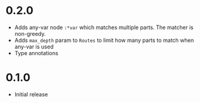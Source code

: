 0.2.0
==================

* Adds any-var node `:*var` which matches multiple parts. The matcher is non-greedy.
* Adds `max_depth` param to `Routes` to limit how many parts to match when any-var is used
* Type annotations

0.1.0
==================

* Initial release
